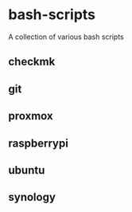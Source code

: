 # bash-scripts
A collection of various bash scripts

## checkmk

## git

## proxmox

## raspberrypi

## ubuntu

## synology